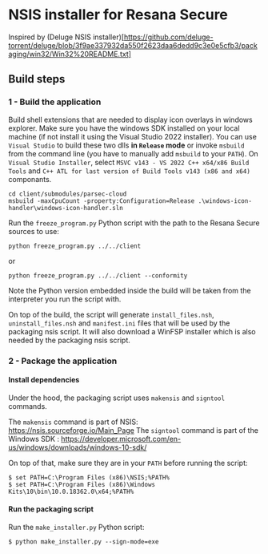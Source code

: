 NSIS installer for Resana Secure
================================

Inspired by (Deluge NSIS installer)[https://github.com/deluge-torrent/deluge/blob/3f9ae337932da550f2623daa6dedd9c3e0e5cfb3/packaging/win32/Win32%20README.txt]


Build steps
-----------


### 1 - Build the application

Build shell extensions that are needed to display icon overlays in windows explorer.
Make sure you have the windows SDK installed on your local machine (if not install it using the
Visual Studio 2022 installer). You can use `Visual Studio` to build these two dlls __in `Release` mode__
or invoke `msbuild` from the command line (you have to manually add `msbuild` to your `PATH`).
On `Visual Studio Installer`, select `MSVC v143 - VS 2022 C++ x64/x86 Build Tools` and
`C++ ATL for last version of Build Tools v143 (x86 and x64)` componants.

```shell
cd client/submodules/parsec-cloud
msbuild -maxCpuCount -property:Configuration=Release .\windows-icon-handler\windows-icon-handler.sln
```

Run the `freeze_program.py` Python script with the path to the Resana Secure sources to use:
```shell
python freeze_program.py ../../client
```
or
```shell
python freeze_program.py ../../client --conformity
```

Note the Python version embedded inside the build will be taken from the interpreter
you run the script with.

On top of the build, the script will generate `install_files.nsh`, `uninstall_files.nsh`
and `manifest.ini` files that will be used by the packaging nsis script.
It will also download a WinFSP installer which is also needed by the packaging nsis script.


### 2 - Package the application

#### Install dependencies

Under the hood, the packaging script uses `makensis` and `signtool` commands.

The `makensis` command is part of NSIS: https://nsis.sourceforge.io/Main_Page
The `signtool` command is part of the Windows SDK : https://developer.microsoft.com/en-us/windows/downloads/windows-10-sdk/

On top of that, make sure they are in your `PATH` before running the script:

```shell
$ set PATH=C:\Program Files (x86)\NSIS;%PATH%
$ set PATH=C:\Program Files (x86)\Windows Kits\10\bin\10.0.18362.0\x64;%PATH%
```

#### Run the packaging script

Run the `make_installer.py` Python script:
```shell
$ python make_installer.py --sign-mode=exe
```
